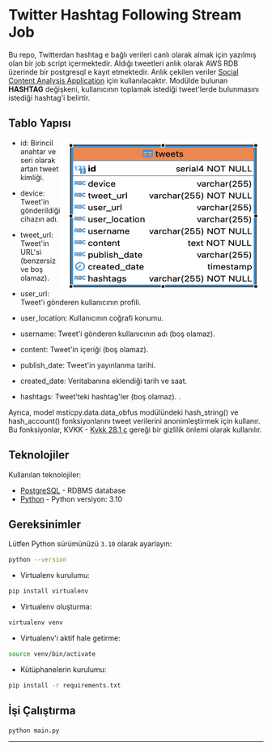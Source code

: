 # Twitter Hashtag Following Stream Job

Bu repo, 
  Twitterdan hashtag e bağlı verileri canlı olarak almak için yazılmış olan bir job script içermektedir. Aldığı tweetleri anlık olarak AWS RDB üzerinde bir postgresql e kayıt etmektedir. Anlık çekilen veriler [Social Content Analysis Application](https://github.com/Teknofest-Nane-Limon/social-content-analysis-app) için kullanılacaktır. Modülde bulunan **HASHTAG** değişkeni, kullanıcının toplamak istediği tweet'lerde bulunmasını istediği hashtag'i belirtir. 

## Tablo Yapısı

<img src="https://github.com/Teknofest-Nane-Limon/twitter_hashtag_following/blob/main/asserts/Screenshot_2023-03-26_at_18.36.48.png" alt="alt text" width="400" height="300" ALIGN=RIGHT>

- id: Birincil anahtar ve seri olarak artan tweet kimliği.
- device: Tweet'in gönderildiği cihazın adı.
- tweet_url: Tweet'in URL'si (benzersiz ve boş olamaz).
- user_url: Tweet'i gönderen kullanıcının profili.
- user_location: Kullanıcının coğrafi konumu.

- username: Tweet'i gönderen kullanıcının adı (boş olamaz).
- content: Tweet'in içeriği (boş olamaz).
- publish_date: Tweet'in yayınlanma tarihi.
- created_date: Veritabanına eklendiği tarih ve saat.
- hashtags: Tweet'teki hashtag'ler (boş olamaz).
.

Ayrıca, model msticpy.data.data_obfus modülündeki hash_string() ve hash_account() fonksiyonlarını tweet verilerini anonimleştirmek için kullanır. 
Bu fonksiyonlar, KVKK - [Kvkk 28.1 c]( https://www.mevzuat.gov.tr/mevzuatmetin/1.5.6698.pdf&ved=2ahUKEwjmnN6em5X-AhW2_7sIHa2-AXoQFnoECAsQAQ&usg=AOvVaw1Ypd0NDuD2xa79c6aOkabq) gereği bir gizlilik önlemi olarak kullanılır.



## Teknolojiler

Kullanılan teknolojiler:

- [PostgreSQL](https://www.postgresql.org/) - RDBMS database
- [Python](https://docs.python.org/3.10/) - Python versiyon: 3.10 

## Gereksinimler

Lütfen Python sürümünüzü `3.10` olarak ayarlayın:

```bash
python --version
```

- Virtualenv kurulumu:
```bash
pip install virtualenv
```
- Virtualenv oluşturma:
```bash
virtualenv venv
```
- Virtualenv'i aktif hale getirme:
```bash
source venv/bin/activate
```
- Kütüphanelerin kurulumu:
```bash
pip install -r requirements.txt
```

## İşi Çalıştırma

```python
python main.py
```

--- 


